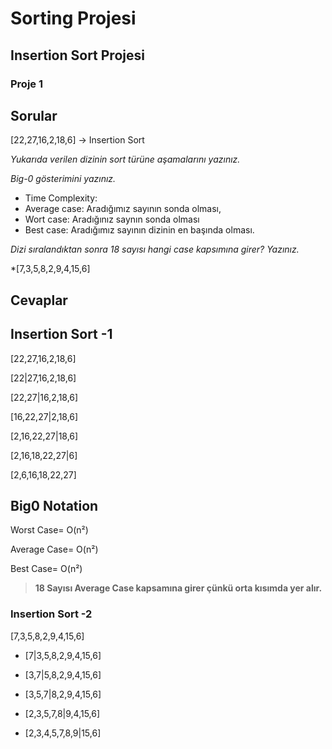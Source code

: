 # Sorting Projesi
## Insertion Sort Projesi
### Proje 1 
## Sorular

[22,27,16,2,18,6] -> Insertion Sort

*Yukarıda verilen dizinin sort türüne aşamalarını yazınız.*

*Big-0 gösterimini yazınız.*
* Time Complexity: 
* Average case:
Aradığımız sayının sonda olması,
* Wort case:
Aradığınız saynın sonda olması
* Best case: Aradığımız sayının dizinin en başında olması.

*Dizi sıralandıktan sonra 18 sayısı hangi case kapsımına girer? Yazınız.*


*[7,3,5,8,2,9,4,15,6]

## Cevaplar

## Insertion Sort -1

[22,27,16,2,18,6]

[22|27,16,2,18,6]

[22,27|16,2,18,6]

[16,22,27|2,18,6]

[2,16,22,27|18,6]

[2,16,18,22,27|6]

[2,6,16,18,22,27]

## Big0 Notation

Worst Case= O(n²)

Average Case= O(n²)

Best Case= O(n²)

>**18 Sayısı Average Case kapsamına girer çünkü orta kısımda yer alır.**

### Insertion Sort -2

[7,3,5,8,2,9,4,15,6]

- [7|3,5,8,2,9,4,15,6] 

- [3,7|5,8,2,9,4,15,6]

- [3,5,7|8,2,9,4,15,6]

- [2,3,5,7,8|9,4,15,6]

- [2,3,4,5,7,8,9|15,6]